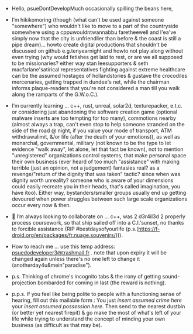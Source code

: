 - Hello, psueDontDevelopMuch occasionally spilling the beans here,

- I’m hikikomoring (though (what can't be used against someone "somewhere") who wouldn't like to move to a part of the countryside somewhere using a cppuwouldntwannabbu faretheewell and l'ea've simply now that the city is unfriendlier than before & the coast is still a pipe dream)... howto create digital productions that shouldn't be discussed on github e.g.tenyearnight and howto not play along without even trying (why would fetishes get laid to rest, or are we all supposed to be missionaries? either way stan leesupporters & seth macfarlane'satirical representatives fighting against extreme healthcare can be the assumed hostages of hollandstories & gustave the crocodiles mercenaries, getting trapped in dundee's net, while the chairman informs plaque-readers that you're not considered a man till you walk along the ramparts of the G.W.o.C.).

- I’m currently learning ... c++, rust, unreal, solar2d, texturepacker, e.t.c. or considering just abandoning the software creation game (optional malware inserts are too tempting for too many), commotions nearby (almost always a trap, can't even stop to help someone stranded on the side of the road @ night, if you value your mode of transport, ATM withdrawalimit, &/or life (after the death of your emotions)), as well as monarchal, governmental, military (not known to be the type to let evidence "walk away", let alone, let that fact be known), not to mention "unregistered" organizations control systems, that make personal space their own business (ever heard of too much "assistance" with making terrible (just an opinion, not a judgement) fantasies real? as a revenge/"return of the dignity that was taken" tactic? since when was dignity worth unreality? someone who is aware of your dimensions could easily recreate you in their heads, that's called imagination, you have itoo). Either way, bystanders/smaller groups usually end up getting devoured when power struggles between such large scale organizations occur every now & then.

- 💞️ I’m always looking to collaborate on ... c++, was 2 d3r4il3d 2 properly process coursework, so that ship sailed off into a C.I.'sunset, no thanks to forcible assistance (RIP #bestdaysofyourlife (p.s.(https://f-droid.org/en/packages/fr.nuage.souvenirs/))).

- How to reach me ... use this temp address: psuedodeveloper3@trashmail.fr . note that upon expiry it will be changed again unless there's no one left to change it (anotherday4u&mein"paradise").

- p.s. Thinking of chrome's incognito tabs & the irony of getting sound-projection bombarded for coming in last (the reward is nothing).

- p.p.s. If you feel like being polite to people with a functioning sense of hearing, fill out this mailable form : You just *insert assumed crime here* your *insert assumed possession here*. Then send to the nearest dustbin (or better yet nearest firepit) & go make the most of what's left of your life while trying to understand the concept of minding your own business (as difficult as that may be).

<!---
psueDoDeveloper/psueDoDeveloper is a ✨ special ✨ repository because its `README.md` (this file) appears on your GitHub profile.
You can click the Preview link to take a look at your changes.
--->
